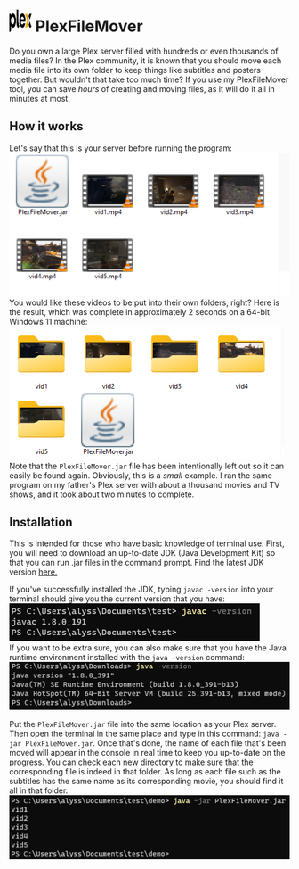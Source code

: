 # <img src="https://github.com/alyssarose05/PlexFileMover/blob/main/Images/Plex_logo_2022.svg.png" width="40" height="40"> PlexFileMover



Do you own a large Plex server filled with hundreds or even thousands of media files? In the Plex community, it is known that you should move each media file into its own folder to keep things like subtitles and posters together. But wouldn't that take too much time?
If you use my PlexFileMover tool, you can save _hours_ of creating and moving files, as it will do it all in minutes at most. 

## How it works
Let's say that this is your server before running the program:<br>
![](Images/before.png)<br>
You would like these videos to be put into their own folders, right? Here is the result, which was complete in approximately 2 seconds on a 64-bit Windows 11 machine:<br>
![](Images/after.png)<br>
Note that the `PlexFileMover.jar` file has been intentionally left out so it can easily be found again. Obviously, this is a _small_ example. I ran the same program on my father's Plex server with about a thousand movies and TV shows, and it took about two minutes to complete.

## Installation
This is intended for those who have basic knowledge of terminal use. First, you will need to download an up-to-date JDK (Java Development Kit) so that you can run .jar files in the command prompt. Find the latest JDK version <a href="https://www.oracle.com/java/technologies/downloads/#jdk21-windows">here.</a> 

If you've successfully installed the JDK, typing `javac -version` into your terminal should give you the current version that you have:<br>
![](Images/javac.png)<br>
If you want to be extra sure, you can also make sure that you have the Java runtime environment installed with the `java -version` command:<br>
![](Images/java.png)<br>

Put the `PlexFileMover.jar` file into the same location as your Plex server. Then open the terminal in the same place and type in this command: `java -jar PlexFileMover.jar`. Once that's done, the name of each file that's been moved will appear in the console in real time to keep you up-to-date on the progress. You can check each new directory to make sure that the corresponding file is indeed in that folder. As long as each file such as the subtitles has the same name as its corresponding movie, you should find it all in that folder.
![](Images/cmd.png)


